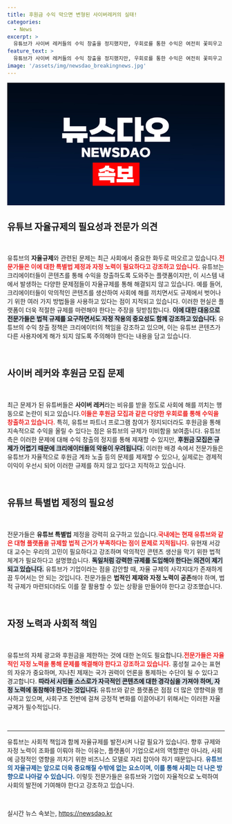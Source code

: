 ```yaml
---
title: 후원금 수익 막으면 변형된 사이버레커의 실태!
categories:
  - News
excerpt: >
  유튜브가 사이버 레커들의 수익 창출을 정지했지만, 우회로를 통한 수익은 여전히 꽃피우고 있다. 전문가들은 이 같은 자율 규제의 사각지대를 지적하며 특별법 제정의 필요성을 강조했다. 여러분은 유튜브의 불투명한 수익 구조에 대해 어떻게 생각하시나요? 클릭해서 더 알아보세요!
feature_text: >
  유튜브가 사이버 레커들의 수익 창출을 정지했지만, 우회로를 통한 수익은 여전히 꽃피우고 있다. 전문가들은 이 같은 자율 규제의 사각지대를 지적하며 특별법 제정의 필요성을 강조했다. 여러분은 유튜브의 불투명한 수익 구조에 대해 어떻게 생각하시나요? 클릭해서 더 알아보세요!
image: '/assets/img/newsdao_breakingnews.jpg'
---
```


<p><img src="/assets/img/newsdao_breakingnews.jpg" alt="cryptoinkorea 속보" /></p>

<h2 data-ke-size="size26">유튜브 자율규제의 필요성과 전문가 의견</h2>

<p data-ke-size="size16">&nbsp;</p>

<p data-ke-size="size16">유튜브의 <b>자율규제</b>와 관련된 문제는 최근 사회에서 중요한 화두로 떠오르고 있습니다.<b><span style="color: #ee2323;">전문가들은 이에 대한 특별법 제정과 자정 노력이 필요하다고 강조하고 있습니다.</span></b> 유튜브는 크리에이터들이 콘텐츠를 통해 수익을 창출하도록 도와주는 플랫폼이지만, 이 시스템 내에서 발생하는 다양한 문제점들이 자율규제를 통해 해결되지 않고 있습니다. 예를 들어, 크리에이터들이 악의적인 콘텐츠를 생산하여 사회에 해를 끼치면서도 규제에서 벗어나기 위한 여러 가지 방법들을 사용하고 있다는 점이 지적되고 있습니다. 이러한 현실은 플랫폼이 더욱 적절한 규제를 마련해야 한다는 주장을 뒷받침합니다. <b><span style="background-color: #21538527;">이에 대한 대응으로 전문가들은 법적 규제를 요구하면서도 자정 작용의 중요성도 함께 강조하고 있습니다.</span></b> 유튜브의 수익 창출 정책은 크리에이터의 책임을 강조하고 있으며, 이는 유튜브 콘텐츠가 다른 사용자에게 해가 되지 않도록 주의해야 한다는 내용을 담고 있습니다.</p>

<p data-ke-size="size16">&nbsp;</p>

<h2 data-ke-size="size26">사이버 레커와 후원금 모집 문제</h2>

<p data-ke-size="size16">&nbsp;</p>

<p data-ke-size="size16">최근 문제가 된 유튜버들은 <b>사이버 레커</b>라는 비유를 받을 정도로 사회에 해를 끼치는 행동으로 논란이 되고 있습니다.<b><span style="color: #ee2323;">이들은 후원금 모집과 같은 다양한 우회로를 통해 수익을 창출하고 있습니다.</span></b> 특히, 유튜브 파트너 프로그램 참여가 정지되더라도 후원금을 통해 지속적으로 수익을 올릴 수 있다는 점은 유튜브의 규제가 미비함을 보여줍니다. 유튜브 측은 이러한 문제에 대해 수익 창출의 정지를 통해 제재할 수 있지만, <b><span style="background-color: #21538527;">후원금 모집은 규제가 어렵기 때문에 크리에이터들의 악용이 우려됩니다.</span></b> 이러한 배경 속에서 전문가들은 유튜브가 자율적으로 후원금 계좌 노출 등의 문제를 제재할 수 있으나, 실제로는 경제적 이익이 우선시 되어 이러한 규제를 하지 않고 있다고 지적하고 있습니다.</p>

<p data-ke-size="size16">&nbsp;</p>

<h2 data-ke-size="size26">유튜브 특별법 제정의 필요성</h2>

<p data-ke-size="size16">&nbsp;</p>

<p data-ke-size="size16">전문가들은 <b>유튜브 특별법</b> 제정을 강력히 요구하고 있습니다.<b><span style="color: #ee2323;">국내에는 현재 유튜브와 같은 대형 플랫폼을 규제할 법적 근거가 부족하다는 점이 문제로 지적됩니다.</span></b> 유현재 서강대 교수는 우리의 고민이 필요하다고 강조하며 악의적인 콘텐츠 생산을 막기 위한 법적 체계가 필요하다고 설명했습니다. <b><span style="background-color: #21538527;">독일처럼 강력한 규제를 도입해야 한다는 의견이 제기되고 있습니다.</span></b> 유튜브가 기업이라는 점을 감안할 때, 자율 규제의 사각지대가 존재하게끔 두어서는 안 되는 것입니다. 전문가들은 <b>법적인 제재와 자정 노력이 공존</b>해야 하며, 법적 규제가 마련되더라도 이를 잘 활용할 수 있는 상황을 만들어야 한다고 강조했습니다.</p>

<p data-ke-size="size16">&nbsp;</p>

<h2 data-ke-size="size26">자정 노력과 사회적 책임</h2>

<p data-ke-size="size16">&nbsp;</p>

<p data-ke-size="size16">유튜브의 자체 광고와 후원금을 제한하는 것에 대한 논의도 필요합니다.<b><span style="color: #ee2323;">전문가들은 자율적인 자정 노력을 통해 문제를 해결해야 한다고 강조하고 있습니다.</span></b> 홍성철 교수는 표현의 자유가 중요하며, 지나친 제재는 국가 권력이 언론을 통제하는 수단이 될 수 있다고 경고합니다. <b><span style="background-color: #21538527;">따라서 시민들 스스로가 자극적인 콘텐츠에 대한 경각심을 가져야 하며, 자정 노력에 동참해야 한다는 것입니다.</span></b> 유튜브와 같은 플랫폼은 점점 더 많은 영향력을 행사하고 있으며, 사회구조 전반에 걸쳐 긍정적 변화를 이끌어내기 위해서는 이러한 자율 규제가 필수적입니다. </p>

<p data-ke-size="size16">&nbsp;</p>

<hr />

<p data-ke-size="size16">유튜브는 사회적 책임과 함께 자율규제를 발전시켜 나갈 필요가 있습니다. 향후 규제와 자정 노력이 조화를 이뤄야 하는 이유는, 플랫폼이 기업으로서의 역할뿐만 아니라, 사회에 긍정적인 영향을 끼치기 위한 비즈니스 모델로 자리 잡아야 하기 때문입니다. <b><span style="color: #1a5490;">유튜브의 자율규제는 앞으로 더욱 중요해질 수밖에 없는 요소이며, 이를 통해 사회는 더 나은 방향으로 나아갈 수 있습니다.</span></b> 이렇듯 전문가들은 유튜브와 기업이 자율적으로 노력하여 사회의 발전에 기여해야 한다고 강조하고 있습니다.</p>

<p data-ke-size="size16">&nbsp;</p>
실시간 뉴스 속보는, <a href="https://newsdao.kr" rel="dofollow">https://newsdao.kr</a>


